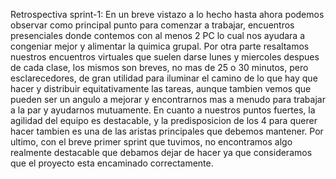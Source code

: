 Retrospectiva sprint-1:
En un breve vistazo a lo hecho hasta ahora podemos observar como principal punto para comenzar a trabajar, encuentros presenciales donde contemos con al menos 2 PC lo cual nos ayudara a congeniar mejor y alimentar la quimica grupal. 
Por otra parte resaltamos nuestros encuentros virtuales que suelen darse lunes y miercoles despues de cada clase, los mismos son breves, no mas de 25 o 30 minutos, pero esclarecedores, de gran utilidad para iluminar el camino de lo que hay que hacer y distribuir equitativamente las tareas, aunque tambien vemos que pueden ser un angulo a mejorar y encontrarnos mas a menudo para trabajar a la par y ayudarnos mutuamente.
En cuanto a nuestros puntos fuertes, la agilidad del equipo es destacable, y la predisposicion de los 4 para querer hacer tambien es una de las aristas principales que debemos mantener. 
Por ultimo, con el breve primer sprint que tuvimos, no encontramos algo realmente destacable que debamos dejar de hacer ya que consideramos que el proyecto esta encaminado correctamente. 


